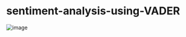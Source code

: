 # sentiment-analysis-using-VADER
![image](https://github.com/rohan-patnaik/sentiment-analysis-using-VADER/assets/22250758/2efab8a9-32b9-41b3-a80a-34f023d76be0)
